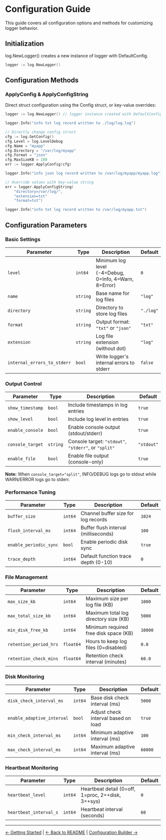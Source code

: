 # Configuration Guide

This guide covers all configuration options and methods for customizing logger behavior.

## Initialization

log.NewLogger() creates a new instance of logger with DefaultConfig.

```go
logger := log.NewLogger()
```

## Configuration Methods

### ApplyConfig & ApplyConfigString

Direct struct configuration using the Config struct, or key-value overrides:

```go
logger := log.NewLogger() // logger instance created with DefaultConfig (using default values)

logger.Info("info txt log record written to ./log/log.log")

// Directly change config struct
cfg := log.GetConfig()
cfg.Level = log.LevelDebug
cfg.Name = "myapp"
cfg.Directory = "/var/log/myapp"
cfg.Format = "json"
cfg.MaxSizeKB = 100
err := logger.ApplyConfig(cfg)

logger.Info("info json log record written to /var/log/myapp/myapp.log")

// Override values with key-value string
err = logger.ApplyConfigString(
    "directory=/var/log/",
	"extension=txt"
    "format=txt")

logger.Info("info txt log record written to /var/log/myapp.txt")
```

## Configuration Parameters

### Basic Settings

| Parameter | Type | Description | Default    |
|-----------|------|-------------|------------|
| `level` | `int64` | Minimum log level (-4=Debug, 0=Info, 4=Warn, 8=Error) | `0` |
| `name` | `string` | Base name for log files | `"log"`    |
| `directory` | `string` | Directory to store log files | `"./log"` |
| `format` | `string` | Output format: `"txt"` or `"json"` | `"txt"` |
| `extension` | `string` | Log file extension (without dot) | `"log"` |
| `internal_errors_to_stderr` | `bool` | Write logger's internal errors to stderr | `false` |

### Output Control

| Parameter        | Type | Description                                          | Default    |
|------------------|------|------------------------------------------------------|------------|
| `show_timestamp` | `bool` | Include timestamps in log entries                    | `true`     |
| `show_level`     | `bool` | Include log level in entries                         | `true`     |
| `enable_console` | `bool` | Enable console output (stdout/stderr)                | `true`     |
| `console_target` | `string` | Console target: `"stdout"`, `"stderr"`, or `"split"` | `"stdout"` |
| `enable_file`    | `bool` | Enable file output (console-only)                    | `true`     |

**Note:** When `console_target="split"`, INFO/DEBUG logs go to stdout while WARN/ERROR logs go to stderr.

### Performance Tuning

| Parameter | Type | Description | Default |
|-----------|------|-------------|---------|
| `buffer_size` | `int64` | Channel buffer size for log records | `1024` |
| `flush_interval_ms` | `int64` | Buffer flush interval (milliseconds) | `100` |
| `enable_periodic_sync` | `bool` | Enable periodic disk sync | `true` |
| `trace_depth` | `int64` | Default function trace depth (0-10) | `0` |

### File Management

| Parameter | Type | Description | Default |
|-----------|------|-------------|--------|
| `max_size_kb` | `int64` | Maximum size per log file (KB) | `1000` |
| `max_total_size_kb` | `int64` | Maximum total log directory size (KB) | `5000` |
| `min_disk_free_kb` | `int64` | Minimum required free disk space (KB) | `10000` |
| `retention_period_hrs` | `float64` | Hours to keep log files (0=disabled) | `0.0`  |
| `retention_check_mins` | `float64` | Retention check interval (minutes) | `60.0` |

### Disk Monitoring

| Parameter | Type | Description | Default |
|-----------|------|-------------|---------|
| `disk_check_interval_ms` | `int64` | Base disk check interval (ms) | `5000` |
| `enable_adaptive_interval` | `bool` | Adjust check interval based on load | `true` |
| `min_check_interval_ms` | `int64` | Minimum adaptive interval (ms) | `100` |
| `max_check_interval_ms` | `int64` | Maximum adaptive interval (ms) | `60000` |

### Heartbeat Monitoring

| Parameter | Type | Description | Default |
|-----------|------|-------------|---------|
| `heartbeat_level` | `int64` | Heartbeat detail (0=off, 1=proc, 2=+disk, 3=+sys) | `0` |
| `heartbeat_interval_s` | `int64` | Heartbeat interval (seconds) | `60` |

---

[← Getting Started](getting-started.md) | [← Back to README](../README.md) | [Configuration Builder →](config-builder.md)